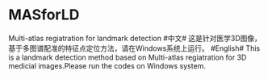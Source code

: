 # MASforLD
Multi-atlas regiatration for landmark detection
#中文#
这是针对医学3D图像，基于多图谱配准的特征点定位方法，请在Windows系统上运行。
#English#
This is a landmark detection method based on Multi-atlas regiatration for 3D medicial images.Please run the codes on Windows system.
